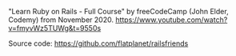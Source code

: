 "Learn Ruby on Rails - Full Course" by freeCodeCamp (John Elder, Codemy) from November 2020.
https://www.youtube.com/watch?v=fmyvWz5TUWg&t=9550s

Source code: https://github.com/flatplanet/railsfriends
